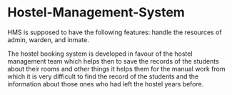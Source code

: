 # Hostel-Management-System

HMS is supposed to have the following features:
          handle the resources of admin, warden, and inmate.

The hostel booking system is developed in favour of the hostel management team which helps then to save the records of the students about their rooms and other things it helps them for the manual work from which it is very difficult to find the record of the students and the information about those ones who had left the hostel years before.
